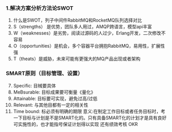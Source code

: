 ### 1.解决方案分析方法论SWOT

 1. 什么是SWOT，列子中间件RabbitMQ和RocketMQ队列选择对比
 2. S（strengths） 是优势，团队多人用过，AMQP跨语言，模型api丰富
 3. W（weaknesses）是劣势，阅读过源码的人过少，Erlang开发，二次修改不容易
 4. O（opportunities）是机会，多个容器平台拥抱RabbitMQ，易用性，扩展性强
 5. T（theats）是威胁，未来可能有更强大的MQ产品出现或者架构
 
 ### SMART原则（目标管理、设置）
 7. Specific: 目械要具体
 8. MeBsurable: 目标成果要可衡量《量化》
 9. Attainable: 目标要可实现，避免过高/过低
 10. Relevant: 与其他目都有一定的相关性
 11. Time bound: 标必须有明确的期限
意义:在制定工作目标或者任务目标时，考一下目标与计划是不是SMART化的。只有具备SMART化的计划才是具有良好可实施性的，也才能指号保证计划得以实现
还有绩效考核 OKR



<!--stackedit_data:
eyJoaXN0b3J5IjpbLTU3OTkyNDA4OSw5MTY1NTY4NjYsLTEyNT
YxMTY1MDYsNDg0MjQwMjI5LC01NTYyNDEyMTcsLTE3MjgxNjI0
OTNdfQ==
-->